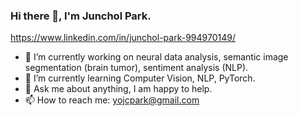 ### Hi there 👋, I'm Junchol Park. 
https://www.linkedin.com/in/junchol-park-994970149/

- 🔭 I’m currently working on neural data analysis, semantic image segmentation (brain tumor), sentiment analysis (NLP).  
- 🌱 I’m currently learning Computer Vision, NLP, PyTorch.
- 💬 Ask me about anything, I am happy to help. 
- 📫 How to reach me: yojcpark@gmail.com
